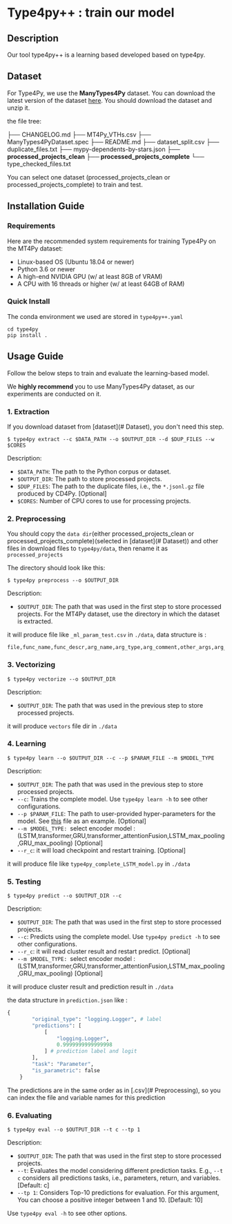 # Type4py++ : train our model

## Description

Our tool type4py++ is a learning based developed based on type4py. 

## Dataset

For Type4Py, we use the **ManyTypes4Py** dataset. You can download the latest version of the dataset [here](https://doi.org/10.5281/zenodo.4044635).
You should download the dataset and unzip it. 

the file tree:

├── CHANGELOG.md
├── MT4Py_VTHs.csv
├── ManyTypes4PyDataset.spec
├── README.md
├── dataset_split.csv
├── duplicate_files.txt
├── mypy-dependents-by-stars.json
**├── processed_projects_clean**
**├── processed_projects_complete**
└── type_checked_files.txt

You can select one dataset (processed_projects_clean or processed_projects_complete) to train and test.

## Installation Guide

### Requirements

Here are the recommended system requirements for training Type4Py on the MT4Py dataset:
- Linux-based OS (Ubuntu 18.04 or newer)
- Python 3.6 or newer
- A high-end NVIDIA GPU (w/ at least 8GB of VRAM)
- A CPU with 16 threads or higher (w/ at least 64GB of RAM)

### Quick Install

The conda environment we used are stored in `type4py++.yaml`

```
cd type4py 
pip install .
```

## Usage Guide

Follow the below steps to train and evaluate the learning-based model.

We **highly recommend** you to use ManyTypes4Py dataset, as our experiments are conducted on it.

### 1. Extraction

If you download dataset from [dataset](# Dataset), you don't need this step. 

```
$ type4py extract --c $DATA_PATH --o $OUTPUT_DIR --d $DUP_FILES --w $CORES
```
Description:
- `$DATA_PATH`: The path to the Python corpus or dataset.
- `$OUTPUT_DIR`: The path to store processed projects.
- `$DUP_FILES`: The path to the duplicate files, i.e., the `*.jsonl.gz` file produced by CD4Py. [Optional]
- `$CORES`: Number of CPU cores to use for processing projects.

### 2. Preprocessing

You should copy the `data dir`(either processed_projects_clean or processed_projects_complete)(selected in [dataset](# Dataset)) and other files in download files to `type4py/data`, then rename it as `processed_projects` 

The directory should look like this: 

```
$ type4py preprocess --o $OUTPUT_DIR
```
Description:
- `$OUTPUT_DIR`: The path that was used in the first step to store processed projects. For the MT4Py dataset, use the directory in which the dataset is extracted.

it will produce file like `_ml_param_test.csv` in `./data`, data structure is :

```csv
file,func_name,func_descr,arg_name,arg_type,arg_comment,other_args,arg_occur,aval_types,arg_type_enc_all,param_aval_enc
```

### 3. Vectorizing

```
$ type4py vectorize --o $OUTPUT_DIR
```
Description:
- `$OUTPUT_DIR`: The path that was used in the previous step to store processed projects.

it will produce `vectors` file dir in `./data`

### 4. Learning

```
$ type4py learn --o $OUTPUT_DIR --c --p $PARAM_FILE --m $MODEL_TYPE
```
Description:
- `$OUTPUT_DIR`: The path that was used in the previous step to store processed projects.
- `--c`: Trains the complete model. Use `type4py learn -h` to see other configurations.
- `--p $PARAM_FILE`: The path to user-provided hyper-parameters for the model. See [this](https://github.com/saltudelft/type4py/blob/main/type4py/model_params.json) file as an example. [Optional]
- `--m $MODEL_TYPE: `select encoder model : (LSTM,transformer,GRU,transformer_attentionFusion,LSTM_max_pooling,GRU_max_pooling) [Optional]
- `--r_c`: it will load checkpoint and restart training. [Optional]

it will produce file like `type4py_complete_LSTM_model.py` in `./data`

### 5. Testing

```
$ type4py predict --o $OUTPUT_DIR --c
```

Description:
- `$OUTPUT_DIR`: The path that was used in the first step to store processed projects.
- `--c`: Predicts using the complete model. Use `type4py predict -h` to see other configurations.
- `--r_c`: it will read cluster result and restart predict. [Optional]
- `--m $MODEL_TYPE: `select encoder model : (LSTM,transformer,GRU,transformer_attentionFusion,LSTM_max_pooling,GRU_max_pooling) [Optional]

it will produce cluster result and prediction result in `./data`

the data structure in `prediction.json` like :

```python
{
        "original_type": "logging.Logger", # label
        "predictions": [
            [
                "logging.Logger",
                0.9999999999999998
            ] # prediction label and logit
        ],
        "task": "Parameter",
        "is_parametric": false
    }
```

 The predictions are in the same order as in [.csv](# Preprocessing), so you can index the file and variable names for this prediction

### 6. Evaluating

```
$ type4py eval --o $OUTPUT_DIR --t c --tp 1
```

Description:
- `$OUTPUT_DIR`: The path that was used in the first step to store processed projects.
- `--t`: Evaluates the model considering different prediction tasks. E.g., `--t c` considers all predictions tasks,
  i.e., parameters, return, and variables. [Default: c]
- `--tp 1`: Considers Top-10 predictions for evaluation. For this argument, You can choose a positive integer between 1 and 10. [Default: 10]

Use `type4py eval -h` to see other options.
